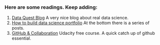 ### Here are some readings. Keep adding:

1. [Data Quest Blog](https://www.dataquest.io/blog/) A very nice blog about real data science.
2. [How to build data science portfolio](https://www.dataquest.io/blog/data-science-portfolio-project/) At the bottom there is a series of posts.
3. [GitHub & Collaboration](https://www.udacity.com/course/github-collaboration--ud456) Udacity free course. A quick catch up of github essential.
